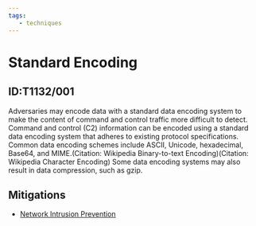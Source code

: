 ```yaml
---
tags:
   - techniques
---
```

# Standard Encoding
## ID:T1132/001
Adversaries may encode data with a standard data encoding system to make the content of command and control traffic more difficult to detect. Command and control (C2) information can be encoded using a standard data encoding system that adheres to existing protocol specifications. Common data encoding schemes include ASCII, Unicode, hexadecimal, Base64, and MIME.(Citation: Wikipedia Binary-to-text Encoding)(Citation: Wikipedia Character Encoding) Some data encoding systems may also result in data compression, such as gzip.
## Mitigations
* [Network Intrusion Prevention](mitigations/M1031)
